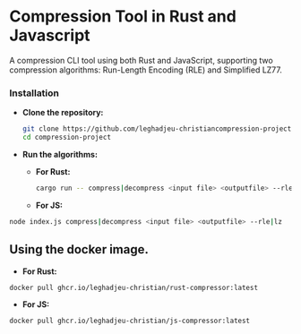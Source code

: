 # Compression Tool in Rust and Javascript
A compression CLI tool using both Rust and JavaScript, supporting two compression algorithms: Run-Length Encoding (RLE) and Simplified LZ77.

### Installation

-  **Clone the repository:**
    ```bash
    git clone https://github.com/leghadjeu-christiancompression-project.git
    cd compression-project
    ```

-  **Run the algorithms:**
    * **For Rust:**
        ```bash
        cargo run -- compress|decompress <input file> <outputfile> --rle|lz
        ```
    * **For JS:**
```bash
node index.js compress|decompress <input file> <outputfile> --rle|lz
```

## Using the docker image.
* **For Rust:**

```bash
docker pull ghcr.io/leghadjeu-christian/rust-compressor:latest
```

* **For JS:**

```bash
docker pull ghcr.io/leghadjeu-christian/js-compressor:latest
```

